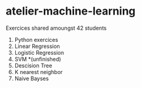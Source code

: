 # atelier-machine-learning

Exercices shared amoungst 42 students

1. Python exercices
2. Linear Regression
1. Logistic Regression
1. SVM *(unfinished)
1. Descision Tree
1. K nearest neighbor
1. Naive Bayses

